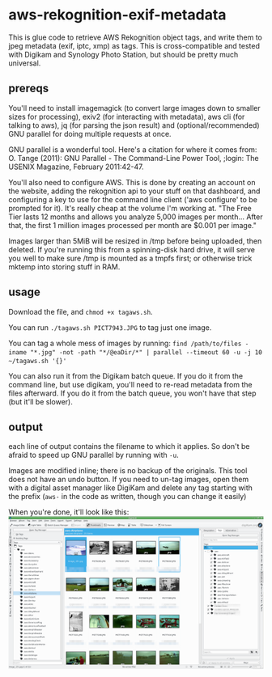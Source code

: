 # aws-rekognition-exif-metadata
This is glue code to retrieve AWS Rekognition object tags, and write them to jpeg metadata (exif, iptc, xmp) as tags. This is cross-compatible and tested with Digikam and Synology Photo Station, but should be pretty much universal.

## prereqs
You'll need to install imagemagick (to convert large images down to smaller sizes for processing), exiv2 (for interacting with metadata), aws cli (for talking to aws), jq (for parsing the json result) and (optional/recommended) GNU parallel for doing multiple requests at once. 

GNU parallel is a wonderful tool. Here's a citation for where it comes from:
  O. Tange (2011): GNU Parallel - The Command-Line Power Tool,
  ;login: The USENIX Magazine, February 2011:42-47.

You'll also need to configure AWS. This is done by creating an account on the website, adding the rekognition api to your stuff on that dashboard, and configuring a key to use for the command line client ('aws configure' to be prompted for it). It's really cheap at the volume I'm working at. "The Free Tier lasts 12 months and allows you analyze 5,000 images per month... After that, the first 1 million images processed per month are $0.001 per image." 

Images larger than 5MiB will be resized in /tmp before being uploaded, then deleted. If you're running this from a spinning-disk hard drive, it will serve you well to make sure /tmp is mounted as a tmpfs first; or otherwise trick mktemp into storing stuff in RAM.

## usage
Download the file, and `chmod +x tagaws.sh`.

You can run `./tagaws.sh PICT7943.JPG` to tag just one image.

You can tag a whole mess of images by running: `find /path/to/files -iname "*.jpg" -not -path "*/@eaDir/*" | parallel --timeout 60 -u -j 10 ~/tagaws.sh '{}'`

You can also run it from the Digikam batch queue. If you do it from the command line, but use digikam, you'll need to re-read metadata from the files afterward. If you do it from the batch queue, you won't have that step (but it'll be slower).

## output
each line of output contains the filename to which it applies. So don't be afraid to speed up GNU parallel by running with `-u`.

Images are modified inline; there is no backup of the originals. This tool does not have an undo button. If you need to un-tag images, open them with a digital asset manager like DigiKam and delete any tag starting with the prefix (`aws-` in the code as written, though you can change it easily)

When you're done, it'll look like this:
![digikam tags](digikam.png)
